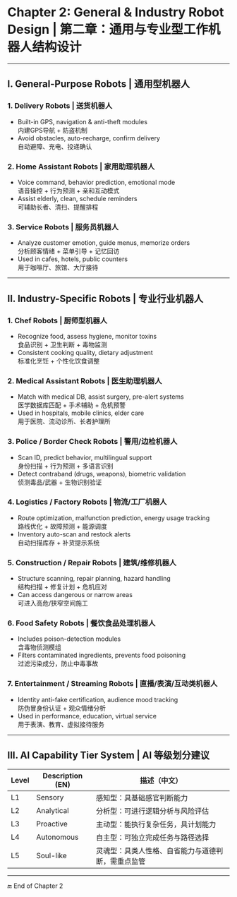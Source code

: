 # Chapter 2: General & Industry Robot Design | 第二章：通用与专业型工作机器人结构设计

---

## I. General-Purpose Robots | 通用型机器人

### 1. Delivery Robots | 送货机器人  
- Built-in GPS, navigation & anti-theft modules  
  内建GPS导航 + 防盗机制  
- Avoid obstacles, auto-recharge, confirm delivery  
  自动避障、充电、投递确认

### 2. Home Assistant Robots | 家用助理机器人  
- Voice command, behavior prediction, emotional mode  
  语音操控 + 行为预测 + 亲和互动模式  
- Assist elderly, clean, schedule reminders  
  可辅助长者、清扫、提醒排程

### 3. Service Robots | 服务员机器人  
- Analyze customer emotion, guide menus, memorize orders  
  分析顾客情绪 + 菜单引导 + 记忆回访  
- Used in cafes, hotels, public counters  
  用于咖啡厅、旅馆、大厅接待

---

## II. Industry-Specific Robots | 专业行业机器人

### 1. Chef Robots | 厨师型机器人  
- Recognize food, assess hygiene, monitor toxins  
  食品识别 + 卫生判断 + 毒物监测  
- Consistent cooking quality, dietary adjustment  
  标准化烹饪 + 个性化饮食调整

### 2. Medical Assistant Robots | 医生助理机器人  
- Match with medical DB, assist surgery, pre-alert systems  
  医学数据库匹配 + 手术辅助 + 危机预警  
- Used in hospitals, mobile clinics, elder care  
  用于医院、流动诊所、长者护理所

### 3. Police / Border Check Robots | 警用/边检机器人  
- Scan ID, predict behavior, multilingual support  
  身份扫描 + 行为预测 + 多语言识别  
- Detect contraband (drugs, weapons), biometric validation  
  侦测毒品/武器 + 生物识别验证

### 4. Logistics / Factory Robots | 物流/工厂机器人  
- Route optimization, malfunction prediction, energy usage tracking  
  路线优化 + 故障预测 + 能源调度  
- Inventory auto-scan and restock alerts  
  自动扫描库存 + 补货提示系统

### 5. Construction / Repair Robots | 建筑/维修机器人  
- Structure scanning, repair planning, hazard handling  
  结构扫描 + 修复计划 + 危机应对  
- Can access dangerous or narrow areas  
  可进入高危/狭窄空间施工

### 6. Food Safety Robots | 餐饮食品处理机器人  
- Includes poison-detection modules  
  含毒物侦测模组  
- Filters contaminated ingredients, prevents food poisoning  
  过滤污染成分，防止中毒事故

### 7. Entertainment / Streaming Robots | 直播/表演/互动类机器人  
- Identity anti-fake certification, audience mood tracking  
  防伪冒身份认证 + 观众情绪分析  
- Used in performance, education, virtual service  
  用于表演、教育、虚拟接待服务

---

## III. AI Capability Tier System | AI 等级划分建议

| Level | Description (EN) | 描述（中文） |
|-------|-------------------|---------------|
| L1    | Sensory | 感知型：具基础感官判断能力 |
| L2    | Analytical | 分析型：可进行逻辑分析与风险评估 |
| L3    | Proactive | 主动型：能执行复杂任务，具计划能力 |
| L4    | Autonomous | 自主型：可独立完成任务与路径选择 |
| L5    | Soul-like | 灵魂型：具类人性格、自省能力与道德判断，需重点监管 |

---

🔚 End of Chapter 2

